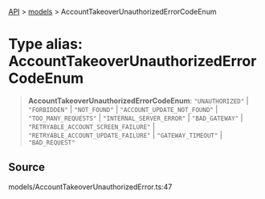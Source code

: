 [API](../../index.md) > [models](../index.md) > AccountTakeoverUnauthorizedErrorCodeEnum

# Type alias: AccountTakeoverUnauthorizedErrorCodeEnum

> **AccountTakeoverUnauthorizedErrorCodeEnum**: `"UNAUTHORIZED"` \| `"FORBIDDEN"` \| `"NOT_FOUND"` \| `"ACCOUNT_UPDATE_NOT_FOUND"` \| `"TOO_MANY_REQUESTS"` \| `"INTERNAL_SERVER_ERROR"` \| `"BAD_GATEWAY"` \| `"RETRYABLE_ACCOUNT_SCREEN_FAILURE"` \| `"RETRYABLE_ACCOUNT_UPDATE_FAILURE"` \| `"GATEWAY_TIMEOUT"` \| `"BAD_REQUEST"`

## Source

models/AccountTakeoverUnauthorizedError.ts:47
